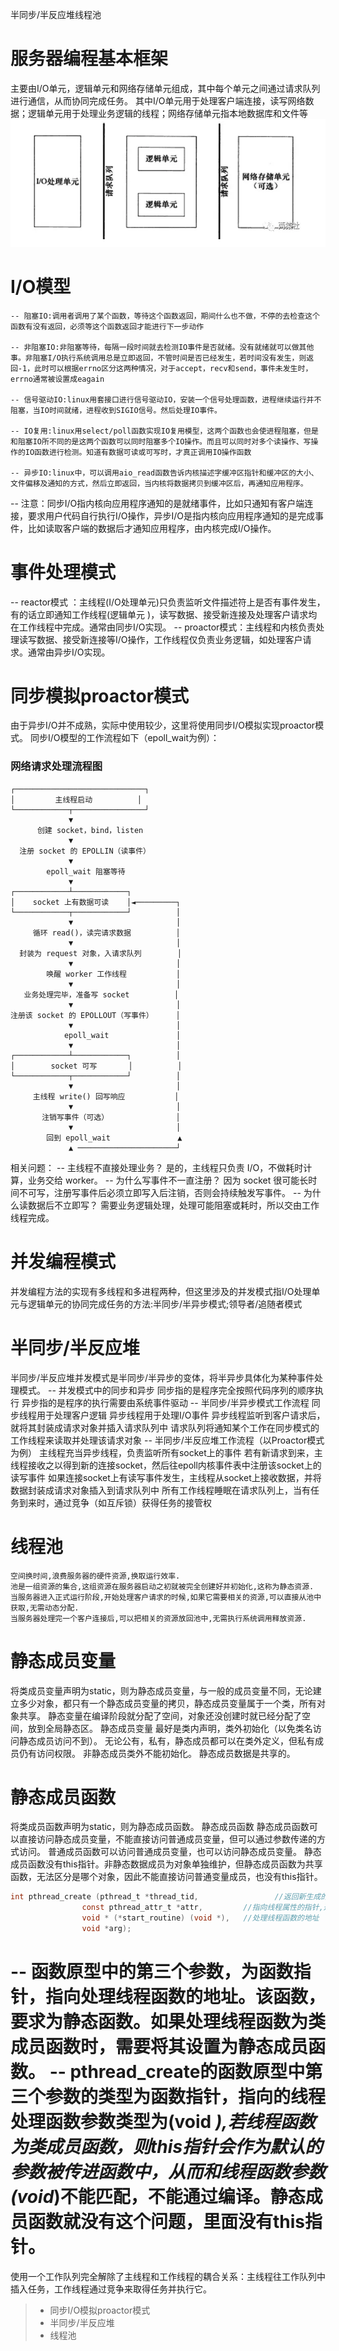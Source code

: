 半同步/半反应堆线程池
# 服务器编程基本框架
主要由I/O单元，逻辑单元和网络存储单元组成，其中每个单元之间通过请求队列进行通信，从而协同完成任务。
其中I/O单元用于处理客户端连接，读写网络数据；逻辑单元用于处理业务逻辑的线程；网络存储单元指本地数据库和文件等
![alt text](028e954d-2ecf-4d7f-9f33-aaaf96728662.png)
# I/O模型
    -- 阻塞IO:调用者调用了某个函数，等待这个函数返回，期间什么也不做，不停的去检查这个函数有没有返回，必须等这个函数返回才能进行下一步动作

    -- 非阻塞IO:非阻塞等待，每隔一段时间就去检测IO事件是否就绪。没有就绪就可以做其他事。非阻塞I/O执行系统调用总是立即返回，不管时间是否已经发生，若时间没有发生，则返回-1，此时可以根据errno区分这两种情况，对于accept，recv和send，事件未发生时，errno通常被设置成eagain

    -- 信号驱动IO:linux用套接口进行信号驱动IO，安装一个信号处理函数，进程继续运行并不阻塞，当IO时间就绪，进程收到SIGIO信号。然后处理IO事件。

    -- IO复用:linux用select/poll函数实现IO复用模型，这两个函数也会使进程阻塞，但是和阻塞IO所不同的是这两个函数可以同时阻塞多个IO操作。而且可以同时对多个读操作、写操作的IO函数进行检测。知道有数据可读或可写时，才真正调用IO操作函数

    -- 异步IO:linux中，可以调用aio_read函数告诉内核描述字缓冲区指针和缓冲区的大小、文件偏移及通知的方式，然后立即返回，当内核将数据拷贝到缓冲区后，再通知应用程序。

-- 注意：同步I/O指内核向应用程序通知的是就绪事件，比如只通知有客户端连接，要求用户代码自行执行I/O操作，异步I/O是指内核向应用程序通知的是完成事件，比如读取客户端的数据后才通知应用程序，由内核完成I/O操作。
# 事件处理模式
-- reactor模式 ：主线程(I/O处理单元)只负责监听文件描述符上是否有事件发生，有的话立即通知工作线程(逻辑单元 )，读写数据、接受新连接及处理客户请求均在工作线程中完成。通常由同步I/O实现。
-- proactor模式：主线程和内核负责处理读写数据、接受新连接等I/O操作，工作线程仅负责业务逻辑，如处理客户请求。通常由异步I/O实现。
# 同步模拟proactor模式
由于异步I/O并不成熟，实际中使用较少，这里将使用同步I/O模拟实现proactor模式。
同步I/O模型的工作流程如下（epoll_wait为例）：
### 网络请求处理流程图

```
┌─────────────────────────────┐
│         主线程启动          │
└────────────┬────────────────┘
             ▼
      创建 socket，bind，listen
             ▼
  注册 socket 的 EPOLLIN（读事件）
             ▼
        epoll_wait 阻塞等待
             ▼
┌────────────┴────────────┐
│    socket 上有数据可读    │◄─────────┐
└────────────┬────────────┘          │
             ▼                       │
     循环 read()，读完请求数据          │
             ▼                       │
  封装为 request 对象，入请求队列        │
             ▼                       │
        唤醒 worker 工作线程           │
             ▼                       │
   业务处理完毕，准备写 socket          │
             ▼                       │
注册该 socket 的 EPOLLOUT（写事件）     │
             ▼                       │
            epoll_wait               │
             ▼                       │
┌────────────┴────────────┐          │
│        socket 可写       │          │
└────────────┬────────────┘          │
             ▼                       │
     主线程 write() 回写响应           │
             ▼                       │
       注销写事件（可选）               │
             ▼                       │
        回到 epoll_wait               ▲
             ▲ ──────────────────────┘
```


相关问题：
-- 主线程不直接处理业务？
    是的，主线程只负责 I/O，不做耗时计算，业务交给 worker。
-- 为什么写事件不一直注册？
    因为 socket 很可能长时间不可写，注册写事件后必须立即写入后注销，否则会持续触发写事件。
-- 为什么读数据后不立即写？
    需要业务逻辑处理，处理可能阻塞或耗时，所以交由工作线程完成。
# 并发编程模式
并发编程方法的实现有多线程和多进程两种，但这里涉及的并发模式指I/O处理单元与逻辑单元的协同完成任务的方法:半同步/半异步模式;领导者/追随者模式
# 半同步/半反应堆
半同步/半反应堆并发模式是半同步/半异步的变体，将半异步具体化为某种事件处理模式。
-- 并发模式中的同步和异步
    同步指的是程序完全按照代码序列的顺序执行
    异步指的是程序的执行需要由系统事件驱动
-- 半同步/半异步模式工作流程
        同步线程用于处理客户逻辑
        异步线程用于处理I/O事件
        异步线程监听到客户请求后，就将其封装成请求对象并插入请求队列中
        请求队列将通知某个工作在同步模式的工作线程来读取并处理该请求对象
-- 半同步/半反应堆工作流程（以Proactor模式为例）
        主线程充当异步线程，负责监听所有socket上的事件
        若有新请求到来，主线程接收之以得到新的连接socket，然后往epoll内核事件表中注册该socket上的读写事件
        如果连接socket上有读写事件发生，主线程从socket上接收数据，并将数据封装成请求对象插入到请求队列中
        所有工作线程睡眠在请求队列上，当有任务到来时，通过竞争（如互斥锁）获得任务的接管权
# 线程池
    空间换时间,浪费服务器的硬件资源,换取运行效率.
    池是一组资源的集合,这组资源在服务器启动之初就被完全创建好并初始化,这称为静态资源.
    当服务器进入正式运行阶段,开始处理客户请求的时候,如果它需要相关的资源,可以直接从池中获取,无需动态分配.
    当服务器处理完一个客户连接后,可以把相关的资源放回池中,无需执行系统调用释放资源.
# 静态成员变量
将类成员变量声明为static，则为静态成员变量，与一般的成员变量不同，无论建立多少对象，都只有一个静态成员变量的拷贝，静态成员变量属于一个类，所有对象共享。
静态变量在编译阶段就分配了空间，对象还没创建时就已经分配了空间，放到全局静态区。
    静态成员变量
        最好是类内声明，类外初始化（以免类名访问静态成员访问不到）。
        无论公有，私有，静态成员都可以在类外定义，但私有成员仍有访问权限。
        非静态成员类外不能初始化。
        静态成员数据是共享的。
# 静态成员函数
将类成员函数声明为static，则为静态成员函数。
静态成员函数
        静态成员函数可以直接访问静态成员变量，不能直接访问普通成员变量，但可以通过参数传递的方式访问。
        普通成员函数可以访问普通成员变量，也可以访问静态成员变量。
        静态成员函数没有this指针。非静态数据成员为对象单独维护，但静态成员函数为共享函数，无法区分是哪个对象，因此不能直接访问普通变量成员，也没有this指针。
```c
int pthread_create (pthread_t *thread_tid,                 //返回新生成的线程的id
                const pthread_attr_t *attr,         //指向线程属性的指针,通常设置为NULL
                void * (*start_routine) (void *),   //处理线程函数的地址
                void *arg); 
```

-- 函数原型中的第三个参数，为函数指针，指向处理线程函数的地址。该函数，要求为静态函数。如果处理线程函数为类成员函数时，需要将其设置为静态成员函数。
-- pthread_create的函数原型中第三个参数的类型为函数指针，指向的线程处理函数参数类型为(void *),若线程函数为类成员函数，则this指针会作为默认的参数被传进函数中，从而和线程函数参数(void*)不能匹配，不能通过编译。静态成员函数就没有这个问题，里面没有this指针。
===============
使用一个工作队列完全解除了主线程和工作线程的耦合关系：主线程往工作队列中插入任务，工作线程通过竞争来取得任务并执行它。
> * 同步I/O模拟proactor模式
> * 半同步/半反应堆
> * 线程池